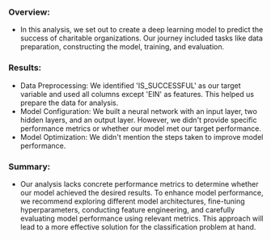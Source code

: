 ### Overview:
  * In this analysis, we set out to create a deep learning model to predict the success of charitable organizations. Our journey included tasks like data preparation, constructing the model, training, and evaluation.

### Results:
  * Data Preprocessing: We identified 'IS_SUCCESSFUL' as our target variable and used all columns except 'EIN' as features. This helped us prepare the data for analysis.
  * Model Configuration: We built a neural network with an input layer, two hidden layers, and an output layer. However, we didn't provide specific performance metrics or whether our model met our target performance.
  * Model Optimization: We didn't mention the steps taken to improve model performance.

### Summary:
* Our analysis lacks concrete performance metrics to determine whether our model achieved the desired results. To enhance model performance, we recommend exploring different model architectures, fine-tuning hyperparameters, conducting feature engineering, and carefully evaluating model performance using relevant metrics. This approach will lead to a more effective solution for the classification problem at hand.

